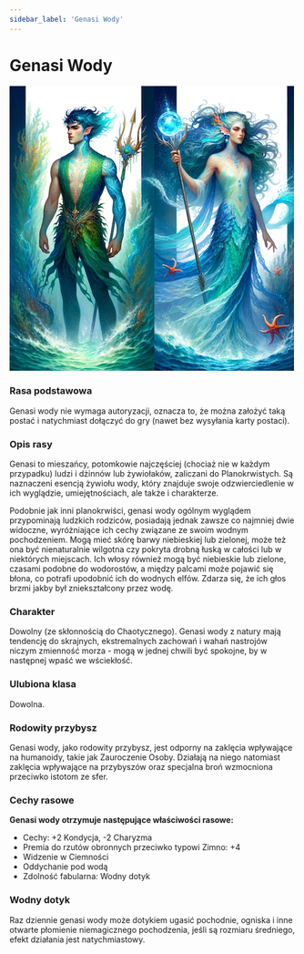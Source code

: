 ```yaml
---
sidebar_label: 'Genasi Wody'
---
```



# Genasi Wody

![genasi wody](../../static/img/wiki/wiki-rasy/genasi-wody.png)

### Rasa podstawowa
Genasi wody nie wymaga autoryzacji, oznacza to, że można założyć taką postać i natychmiast dołączyć do gry (nawet bez wysyłania karty postaci).

### Opis rasy
Genasi to mieszańcy, potomkowie najczęściej (chociaż nie w każdym przypadku) ludzi i dżinnów lub żywiołaków, zaliczani do Planokrwistych. Są naznaczeni esencją żywiołu wody, który znajduje swoje odzwierciedlenie w ich wyglądzie, umiejętnościach, ale także i charakterze.

Podobnie jak inni planokrwiści, genasi wody ogólnym wyglądem przypominają ludzkich rodziców, posiadają jednak zawsze co najmniej dwie widoczne, wyróżniające ich cechy związane ze swoim wodnym pochodzeniem. Mogą mieć skórę barwy niebieskiej lub zielonej, może też ona być nienaturalnie wilgotna czy pokryta drobną łuską w całości lub w niektórych miejscach. Ich włosy również mogą być niebieskie lub zielone, czasami podobne do wodorostów, a między palcami może pojawić się błona, co potrafi upodobnić ich do wodnych elfów. Zdarza się, że ich głos brzmi jakby był zniekształcony przez wodę.

### Charakter
Dowolny (ze skłonnością do Chaotycznego). Genasi wody z natury mają tendencję do skrajnych, ekstremalnych zachowań i wahań nastrojów niczym zmienność morza - mogą w jednej chwili być spokojne, by w następnej wpaść we wściekłość.

### Ulubiona klasa
Dowolna.

### Rodowity przybysz
Genasi wody, jako rodowity przybysz, jest odporny na zaklęcia wpływające na humanoidy, takie jak Zauroczenie Osoby. Działają na niego natomiast zaklęcia wpływające na przybyszów oraz specjalna broń wzmocniona przeciwko istotom ze sfer.

### Cechy rasowe
**Genasi wody otrzymuje następujące właściwości rasowe:**

- Cechy: +2 Kondycja, -2 Charyzma
- Premia do rzutów obronnych przeciwko typowi Zimno: +4
- Widzenie w Ciemności
- Oddychanie pod wodą
- Zdolność fabularna: Wodny dotyk

### Wodny dotyk

Raz dziennie genasi wody może dotykiem ugasić pochodnie, ogniska i inne otwarte płomienie niemagicznego pochodzenia, jeśli są rozmiaru średniego, efekt działania jest natychmiastowy.